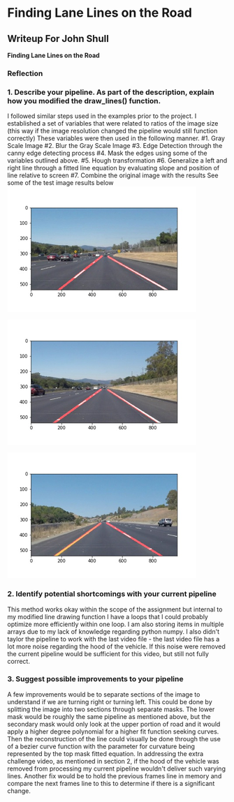 # **Finding Lane Lines on the Road** 

## Writeup For John Shull
**Finding Lane Lines on the Road**

### Reflection

### 1. Describe your pipeline. As part of the description, explain how you modified the draw_lines() function.
I followed similar steps used in the examples prior to the project.
I established a set of variables that were related to ratios of the image size (this way if the image resolution changed the pipeline would still function correctly)
These variables were then used in the following manner.
#1. Gray Scale Image
#2. Blur the Gray Scale Image
#3. Edge Detection through the canny edge detecting process
#4. Mask the edges using some of the variables outlined above.
#5. Hough transformation
#6. Generalize a left and right line through a fitted line equation by evaluating slope and position of line relative to screen
#7. Combine the original image with the results
See some of the test image results below
![Image1](/test_images_output/modified-solidWhiteCurve.jpg?raw=true "White Curve")

![Image2](/test_images_output/modified-solidWhiteRight.jpg?raw=true "Yellow Curve")

![Image3](/test_images_output/modified-solidYellowCurve.jpg?raw=true "Yellow Curve")
### 2. Identify potential shortcomings with your current pipeline

This method works okay within the scope of the assignment but internal to my modified line drawing function I have a loops that I could probably optimize more efficiently within one loop. I am also storing items in multiple arrays due to my lack of knowledge regarding python numpy. I also didn't taylor the pipeline to work with the last video file - the last video file has a lot more noise regarding the hood of the vehicle. If this noise were removed the current pipeline would be sufficient for this video, but still not fully correct.

### 3. Suggest possible improvements to your pipeline
A few improvements would be to separate sections of the image to understand if we are turning right or turning left. This could be done by splitting the image into two sections through separate masks. The lower mask would be roughly the same pipeline as mentioned above, but the secondary mask would only look at the upper portion of road and it would apply a higher degree polynomial for a higher fit function seeking curves. Then the reconstruction of the line could visually be done through the use of a bezier curve function with the parameter for curvature being represented by the top mask fitted equation. In addressing the extra challenge video, as mentioned in section 2, if the hood of the vehicle was removed from processing my current pipeline wouldn't deliver such varying lines. Another fix would be to hold the previous frames line in memory and compare the next frames line to this to determine if there is a significant change. 

